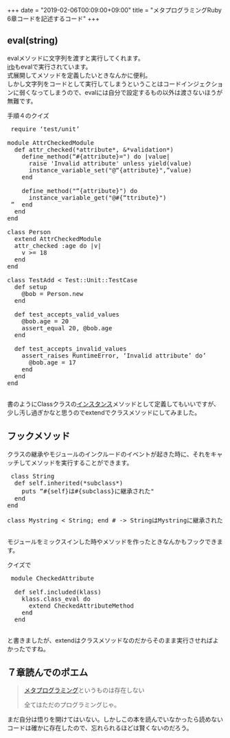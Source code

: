 +++
date = "2019-02-06T00:09:00+09:00"
title = "メタプログラミングRuby 6章コードを記述するコード"
+++

<body>
<h2>eval(string)</h2>

<p>evalメソッドに文字列を渡すと実行してくれます。<br>
<a class="keyword" href="http://d.hatena.ne.jp/keyword/irb">irb</a>もevalで実行されています。<br>
式展開してメソッドを定義したいときなんかに便利。<br>
しかし文字列をコードとして実行してしまうということはコードインジェクションに弱くなってしまうので、evalには自分で設定するもの以外は渡さないほうが無難です。</p>

<p>手順４のクイズ</p>

<pre class="code lang-ruby" data-lang="ruby" data-unlink> require ‘test/unit’

module AttrCheckedModule
  def attr_checked(*attribute*, &amp;*validation*)
    define_method(“#{attribute}=") do |value|
      raise 'Invalid attribute' unless yield(value)
      instance_variable_set("@“{attribute}",”value)
    end

    define_method("“{attribute}") do
      instance_variable_get("@#{“ttribute}")
 ”  end
  end
end

class Person
  extend AttrCheckedModule
  attr_checked :age do |v|
    v &gt;= 18
  end
end

class TestAdd &lt; Test::Unit::TestCase
  def setup
    @bob = Person.new
  end

  def test_accepts_valid_values
    @bob.age = 20
    assert_equal 20, @bob.age
  end

  def test_accepts_invalid_values
    assert_raises RuntimeError, ‘Invalid attribute’ do’ 
      @bob.age = 17
    end
  end
end
 </pre>


<p>書のようにClassクラスの<a class="keyword" href="http://d.hatena.ne.jp/keyword/%A5%A4%A5%F3%A5%B9%A5%BF%A5%F3%A5%B9">インスタンス</a>メソッドとして定義してもいいですが、少し汚し過ぎかなと思うのでextendでクラスメソッドにしてみました。</p>

<h2>フックメソッド</h2>

<p>クラスの継承やモジュールのインクルードのイベントが起きた時に、それをキャッチしてメソッドを実行することができます。</p>

<pre class="code lang-ruby" data-lang="ruby" data-unlink> class String
  def self.inherited(*subclass*)
    puts “#{self}は#{subclass}に継承された"
  end
end

class Mystring &lt; String; end # -&gt; StringはMystringに継承された
 </pre>


<p>モジュールをミックスインした時やメソッドを作ったときなんかもフックできます。</p>

<p>クイズで</p>

<pre class="code lang-ruby" data-lang="ruby" data-unlink> module CheckedAttribute
  
  def self.included(klass)
    klass.class_eval do
      extend CheckedAttributeMethod
    end
  end
 </pre>


<p>と書きましたが、extendはクラスメソッドなのだからそのまま実行させればよかったですね。</p>

<h2>７章読んでのポエム</h2>

<blockquote>
<p><a class="keyword" href="http://d.hatena.ne.jp/keyword/%A5%E1%A5%BF%A5%D7%A5%ED%A5%B0%A5%E9%A5%DF%A5%F3%A5%B0">メタプログラミング</a>というものは存在しない</p>

<p>全てはただのプログラミングじゃ。</p>
</blockquote>

<p>まだ自分は悟りを開けてはいない。しかしこの本を読んでいなかったら読めないコードは確かに存在したので、忘れられるほどは賢くないのだろう。</p>
</body>
